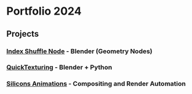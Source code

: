 # Portfolio 2024

## Projects

### [Index Shuffle Node](https://github.com/you-re/portfolio-2024/tree/main/Index%20Shuffle%20Node) - Blender (Geometry Nodes)

### [QuickTexturing](https://github.com/you-re/portfolio-2024/tree/main/CFPS%20-%20Quick%20Texturing) - Blender + Python

### [Silicons Animations](https://github.com/you-re/portfolio-2024/tree/main/Silicons%20Animations) - Compositing and Render Automation
